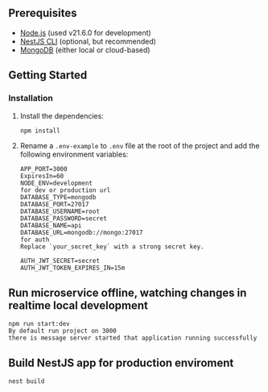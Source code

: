 ## Prerequisites
- [Node.js](https://nodejs.org/en/) (used v21.6.0 for development)
- [NestJS CLI](https://docs.nestjs.com/cli/overview) (optional, but recommended)
- [MongoDB](https://www.mongodb.com/) (either local or cloud-based)
## Getting Started
### Installation
1. Install the dependencies:
    ```bash
    npm install
    ```
2. Rename a `.env-example` to `.env` file at the root of the project and add the following environment variables:
    ```env
    APP_PORT=3000
    ExpiresIn=60
    NODE_ENV=development
    for dev or production url
    DATABASE_TYPE=mongodb
    DATABASE_PORT=27017
    DATABASE_USERNAME=root
    DATABASE_PASSWORD=secret
    DATABASE_NAME=api
    DATABASE_URL=mongodb://mongo:27017
    for auth
    Replace `your_secret_key` with a strong secret key.
     
    AUTH_JWT_SECRET=secret
    AUTH_JWT_TOKEN_EXPIRES_IN=15m
## Run microservice offline, watching changes in realtime local development
```
npm run start:dev
By default run project on 3000
there is message server started that application running successfully
```
## Build NestJS app for production enviroment
```
nest build 
```